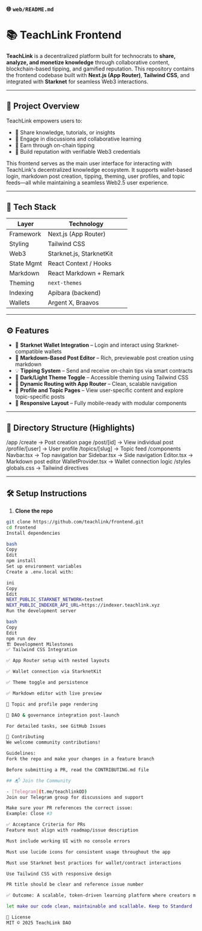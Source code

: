 
### 🌐 `web/README.md`

# 📚 TeachLink Frontend

**TeachLink** is a decentralized platform built for technocrats to **share, analyze, and monetize knowledge** through collaborative content, blockchain-based tipping, and gamified reputation. This repository contains the frontend codebase built with **Next.js (App Router)**, **Tailwind CSS**, and integrated with **Starknet** for seamless Web3 interactions.

---

## 🚀 Project Overview

TeachLink empowers users to:

- 📢 Share knowledge, tutorials, or insights  
- 🧠 Engage in discussions and collaborative learning  
- 💸 Earn through on-chain tipping  
- 🔗 Build reputation with verifiable Web3 credentials  

This frontend serves as the main user interface for interacting with TeachLink's decentralized knowledge ecosystem. It supports wallet-based login, markdown post creation, tipping, theming, user profiles, and topic feeds—all while maintaining a seamless Web2.5 user experience.

---

## 🧱 Tech Stack

| Layer       | Technology               |
|------------|--------------------------|
| Framework  | Next.js (App Router)     |
| Styling    | Tailwind CSS             |
| Web3       | Starknet.js, StarknetKit |
| State Mgmt | React Context / Hooks    |
| Markdown   | React Markdown + Remark  |
| Theming    | `next-themes`            |
| Indexing   | Apibara (backend)        |
| Wallets    | Argent X, Braavos        |

---

## ⚙️ Features

- 🔐 **Starknet Wallet Integration** – Login and interact using Starknet-compatible wallets  
- 🧾 **Markdown-Based Post Editor** – Rich, previewable post creation using markdown  
- 💡 **Tipping System** – Send and receive on-chain tips via smart contracts  
- 🌙 **Dark/Light Theme Toggle** – Accessible theming using Tailwind CSS  
- 🔎 **Dynamic Routing with App Router** – Clean, scalable navigation  
- 📂 **Profile and Topic Pages** – View user-specific content and explore topic-specific posts  
- 📱 **Responsive Layout** – Fully mobile-ready with modular components  

---

## 📁 Directory Structure (Highlights)

/app
/create → Post creation page
/post/[id] → View individual post
/profile/[user] → User profile
/topics/[slug] → Topic feed
/components
Navbar.tsx → Top navigation bar
Sidebar.tsx → Side navigation
Editor.tsx → Markdown post editor
WalletProvider.tsx → Wallet connection logic
/styles
globals.css → Tailwind directives

---

## 🛠 Setup Instructions

1. **Clone the repo**
```bash
git clone https://github.com/teachlink/frontend.git
cd frontend
Install dependencies

bash
Copy
Edit
npm install
Set up environment variables
Create a .env.local with:

ini
Copy
Edit
NEXT_PUBLIC_STARKNET_NETWORK=testnet
NEXT_PUBLIC_INDEXER_API_URL=https://indexer.teachlink.xyz
Run the development server

bash
Copy
Edit
npm run dev
🏗️ Development Milestones
✅ Tailwind CSS Integration

✅ App Router setup with nested layouts

✅ Wallet connection via StarknetKit

✅ Theme toggle and persistence

✅ Markdown editor with live preview

🚧 Topic and profile page rendering

🚧 DAO & governance integration post-launch

For detailed tasks, see GitHub Issues

🤝 Contributing
We welcome community contributions!

Guidelines:
Fork the repo and make your changes in a feature branch

Before submitting a PR, read the CONTRIBUTING.md file

## 📬 Join the Community

- [Telegram](t.me/teachlinkOD)
Join our Telegram group for discussions and support

Make sure your PR references the correct issue:
Example: Close #3

✅ Acceptance Criteria for PRs
Feature must align with roadmap/issue description

Must include working UI with no console errors

Must use lucide icons for consistent usage throughout the app

Must use Starknet best practices for wallet/contract interactions

Use Tailwind CSS with responsive design

PR title should be clear and reference issue number

✅ Outcome: A scalable, token-driven learning platform where creators monetize knowledge, learners access premium content, and all users interact securely — powered by Web2 + Web3.

let make our code clean, maintainable and scallable. Keep to Standard

📜 License
MIT © 2025 TeachLink DAO

